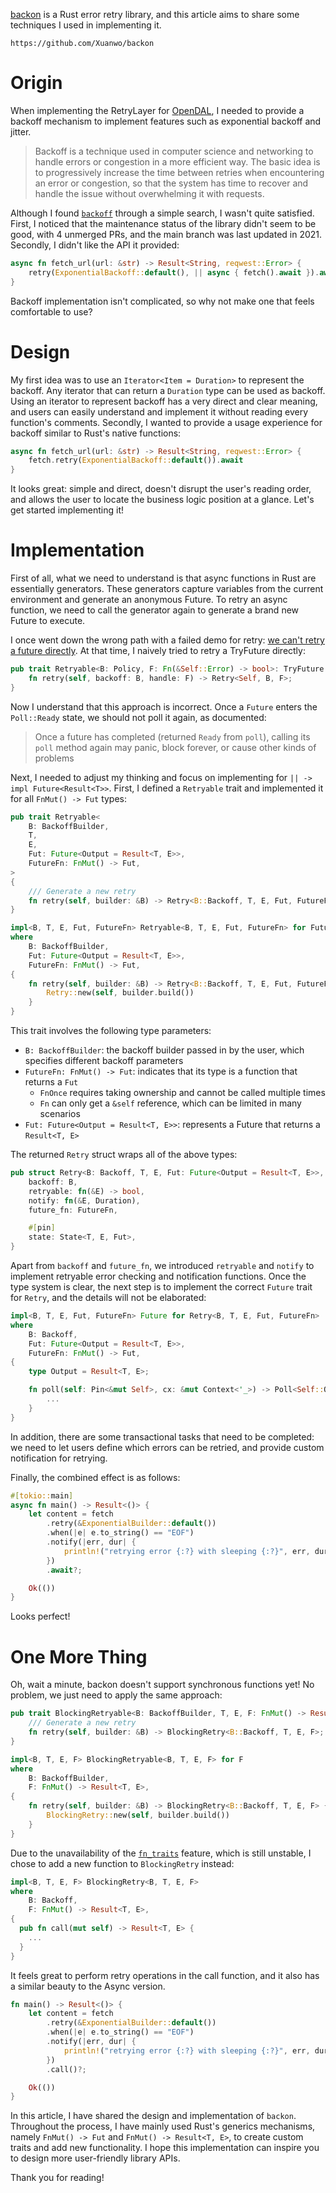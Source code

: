 [backon](https://github.com/Xuanwo/backon) is a Rust error retry library, and this article aims to share some techniques I used in implementing it.

```urlpreview
https://github.com/Xuanwo/backon
```

# Origin

When implementing the RetryLayer for [OpenDAL](https://github.com/datafuselabs/opendal), I needed to provide a backoff mechanism to implement features such as exponential backoff and jitter.

> Backoff is a technique used in computer science and networking to handle errors or congestion in a more efficient way. The basic idea is to progressively increase the time between retries when encountering an error or congestion, so that the system has time to recover and handle the issue without overwhelming it with requests.

Although I found [`backoff`](https://github.com/ihrwein/backoff) through a simple search, I wasn't quite satisfied. First, I noticed that the maintenance status of the library didn't seem to be good, with 4 unmerged PRs, and the main branch was last updated in 2021. Secondly, I didn't like the API it provided:

```rust
async fn fetch_url(url: &str) -> Result<String, reqwest::Error> {
    retry(ExponentialBackoff::default(), || async { fetch().await }).await
}
```

Backoff implementation isn't complicated, so why not make one that feels comfortable to use?

# Design

My first idea was to use an `Iterator<Item = Duration>` to represent the backoff. Any iterator that can return a `Duration` type can be used as backoff. Using an iterator to represent backoff has a very direct and clear meaning, and users can easily understand and implement it without reading every function's comments. Secondly, I wanted to provide a usage experience for backoff similar to Rust's native functions:

```rust
async fn fetch_url(url: &str) -> Result<String, reqwest::Error> {
  	fetch.retry(ExponentialBackoff::default()).await
}
```

It looks great: simple and direct, doesn't disrupt the user's reading order, and allows the user to locate the business logic position at a glance. Let's get started implementing it!

# Implementation

First of all, what we need to understand is that async functions in Rust are essentially generators. These generators capture variables from the current environment and generate an anonymous Future. To retry an async function, we need to call the generator again to generate a brand new Future to execute.

I once went down the wrong path with a failed demo for retry: [we can't retry a future directly](https://github.com/Xuanwo/backon/pull/1). At that time, I naively tried to retry a TryFuture directly:

```rust
pub trait Retryable<B: Policy, F: Fn(&Self::Error) -> bool>: TryFuture + Sized {
    fn retry(self, backoff: B, handle: F) -> Retry<Self, B, F>;
}
```

Now I understand that this approach is incorrect. Once a `Future` enters the `Poll::Ready` state, we should not poll it again, as documented:

> Once a future has completed (returned `Ready` from `poll`), calling its `poll` method again may panic, block forever, or cause other kinds of problems

Next, I needed to adjust my thinking and focus on implementing for `|| -> impl Future<Result<T>>`. First, I defined a `Retryable` trait and implemented it for all `FnMut() -> Fut` types:

```rust
pub trait Retryable<
    B: BackoffBuilder,
    T,
    E,
    Fut: Future<Output = Result<T, E>>,
    FutureFn: FnMut() -> Fut,
>
{
    /// Generate a new retry
    fn retry(self, builder: &B) -> Retry<B::Backoff, T, E, Fut, FutureFn>;
}

impl<B, T, E, Fut, FutureFn> Retryable<B, T, E, Fut, FutureFn> for FutureFn
where
    B: BackoffBuilder,
    Fut: Future<Output = Result<T, E>>,
    FutureFn: FnMut() -> Fut,
{
    fn retry(self, builder: &B) -> Retry<B::Backoff, T, E, Fut, FutureFn> {
        Retry::new(self, builder.build())
    }
}
```

This trait involves the following type parameters:

- `B: BackoffBuilder`: the backoff builder passed in by the user, which specifies different backoff parameters
- `FutureFn: FnMut() -> Fut`: indicates that its type is a function that returns a `Fut`
  - `FnOnce` requires taking ownership and cannot be called multiple times
  - `Fn` can only get a `&self` reference, which can be limited in many scenarios
- `Fut: Future<Output = Result<T, E>>`: represents a Future that returns a `Result<T, E>`

The returned `Retry` struct wraps all of the above types:

```rust
pub struct Retry<B: Backoff, T, E, Fut: Future<Output = Result<T, E>>, FutureFn: FnMut() -> Fut> {
    backoff: B,
    retryable: fn(&E) -> bool,
    notify: fn(&E, Duration),
    future_fn: FutureFn,

    #[pin]
    state: State<T, E, Fut>,
}
```

Apart from `backoff` and `future_fn`, we introduced `retryable` and `notify` to implement retryable error checking and notification functions. Once the type system is clear, the next step is to implement the correct `Future` trait for `Retry`, and the details will not be elaborated:

```rust
impl<B, T, E, Fut, FutureFn> Future for Retry<B, T, E, Fut, FutureFn>
where
    B: Backoff,
    Fut: Future<Output = Result<T, E>>,
    FutureFn: FnMut() -> Fut,
{
    type Output = Result<T, E>;

    fn poll(self: Pin<&mut Self>, cx: &mut Context<'_>) -> Poll<Self::Output> {
        ...
    }
}
```

In addition, there are some transactional tasks that need to be completed: we need to let users define which errors can be retried, and provide custom notification for retrying.

Finally, the combined effect is as follows:

```rust
#[tokio::main]
async fn main() -> Result<()> {
    let content = fetch
        .retry(&ExponentialBuilder::default())
  		.when(|e| e.to_string() == "EOF")
        .notify(|err, dur| {
            println!("retrying error {:?} with sleeping {:?}", err, dur);
        })
        .await?;

    Ok(())
}
```

Looks perfect!

# One More Thing

Oh, wait a minute, backon doesn't support synchronous functions yet! No problem, we just need to apply the same approach:

```rust
pub trait BlockingRetryable<B: BackoffBuilder, T, E, F: FnMut() -> Result<T, E>> {
    /// Generate a new retry
    fn retry(self, builder: &B) -> BlockingRetry<B::Backoff, T, E, F>;
}

impl<B, T, E, F> BlockingRetryable<B, T, E, F> for F
where
    B: BackoffBuilder,
    F: FnMut() -> Result<T, E>,
{
    fn retry(self, builder: &B) -> BlockingRetry<B::Backoff, T, E, F> {
        BlockingRetry::new(self, builder.build())
    }
}
```

Due to the unavailability of the [`fn_traits`](https://github.com/rust-lang/rust/issues/29625) feature, which is still unstable, I chose to add a new function to `BlockingRetry` instead:

```rust
impl<B, T, E, F> BlockingRetry<B, T, E, F>
where
    B: Backoff,
    F: FnMut() -> Result<T, E>,
{
  pub fn call(mut self) -> Result<T, E> {
	...
  }
}
```

It feels great to perform retry operations in the call function, and it also has a similar beauty to the Async version.

```rust
fn main() -> Result<()> {
    let content = fetch
        .retry(&ExponentialBuilder::default())
  		.when(|e| e.to_string() == "EOF")
        .notify(|err, dur| {
            println!("retrying error {:?} with sleeping {:?}", err, dur);
        })
        .call()?;

    Ok(())
}
```

In this article, I have shared the design and implementation of `backon`. Throughout the process, I have mainly used Rust's generics mechanisms, namely `FnMut() -> Fut` and `FnMut() -> Result<T, E>`, to create custom traits and add new functionality. I hope this implementation can inspire you to design more user-friendly library APIs.

Thank you for reading!
